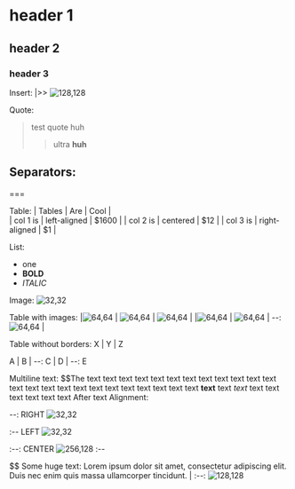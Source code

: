 # header 1
## header 2
### header 3

Insert:
|>> ![128,128](textures/gui/worlds/solverse.png)

Quote:
> test quote
> huh 
>> ultra **huh**
 
Separators:
---

===

Table:
| Tables   |      Are      |  Cool |  
| col 1 is |  left-aligned | $1600 |
| col 2 is |    centered   |   $12 |
| col 3 is | right-aligned |    $1 |

List:
- one
- **BOLD**
- *ITALIC* 

<NEWPAGE>

Image:
![32,32](textures/gui/worlds/solverse.png)

Table with images:
|![64,64](textures/gui/worlds/solverse.png) | ![64,64](textures/gui/worlds/test2dterrain.png) | ![64,64](textures/gui/worlds/testmap.png) |
|![64,64](textures/gui/equipped.png)  | ![64,64](textures/gui/button32.png) | --: ![64,64](textures/gui/circle.png) |

Table without borders:
 X | Y | Z

 A | B | --: C | D | --: E

Multiline text:
$$The text text text text text text text text text text text text text text text text text text text text text text text text **text** text *text* text text text text text text
After text
<NEWPAGE>
Alignment:

--: RIGHT
![32,32](textures/gui/worlds/solverse.png)

:-- LEFT
![32,32](textures/gui/worlds/solverse.png)

:--: CENTER 
![256,128](textures/gui/map/fae.png)
:--

$$ Some huge text: Lorem ipsum dolor sit amet, consectetur adipiscing elit. Duis nec enim quis massa ullamcorper tincidunt.  | :--: ![128,128](textures/gui/worlds/solverse.png)
